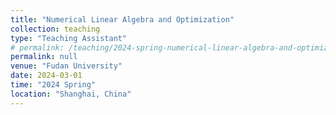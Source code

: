 ```yaml
---
title: "Numerical Linear Algebra and Optimization"
collection: teaching
type: "Teaching Assistant"
# permalink: /teaching/2024-spring-numerical-linear-algebra-and-optimization
permalink: null
venue: "Fudan University"
date: 2024-03-01
time: "2024 Spring"
location: "Shanghai, China"
---
```


